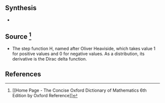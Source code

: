 ## Synthesis
- 
## Source [^1]
- The step function H, named after Oliver Heaviside, which takes value 1 for positive values and 0 for negative values. As a distribution, its derivative is the Dirac delta function.
## References

[^1]: [[Home Page - The Concise Oxford Dictionary of Mathematics 6th Edition by Oxford Reference]]